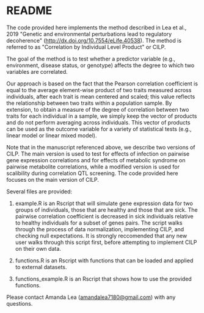 # README

The code provided here implements the method described in Lea et al., 2019 "Genetic and environmental perturbations lead to regulatory decoherence" (http://dx.doi.org/10.7554/eLife.40538). The method is referred to as "Correlation by Individual Level Product" or CILP.

The goal of the method is to test whether a predictor variable (e.g., environment, disease status, or genotype) affects the degree to which two variables are correlated. 

Our approach is based on the fact that the Pearson correlation coefficient is equal to the average element-wise product of two traits measured across individuals, after each trait is mean centered and scaled; this value reflects the relationship between two traits within a population sample. By extension, to obtain a measure of the degree of correlation between two traits for each individual in a sample, we  simply keep the vector of products and do not perform averaging across individuals. This vector of products can be used as the outcome variable for a variety of statistical tests (e.g., linear model or linear mixed model). 

Note that in the manuscript referenced above, we describe two versions of CILP. The main version is used to test for effects of infection on pairwise gene expression correlations and for effects of metabolic syndrome on pairwise metabolite correlations, while a modified version is used for scalibility during correlation QTL screening. The code provided here focuses on the main version of CILP.  

Several files are provided:

1) example.R is an Rscript that will simulate gene expression data for two groups of individuals, those that are healthy and those that are sick. The pairwise correlation coefficient is decreased in sick individuals relative to healthy individuals for a subset of genes pairs. The script walks through the process of data normalization, implementing CILP, and checking null expectations. It is strongly reccomended that any new user walks through this script first, before attempting to implement CILP on their own data.

2) functions.R is an Rscript with functions that can be loaded and applied to external datasets.

3) functions_example.R is an Rscript that shows how to use the provided functions.

Please contact Amanda Lea (amandalea7180@gmail.com) with any questions.
